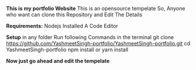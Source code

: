 **This is my portfolio Website**
   This is an opensource tempelate So, Anyone who want can clone this Repository and Edit The Details

**Requirements:**
   Nodejs Installed
   A Code Editor

**Setup**
   in any folder Run following Commands in the terminal
   git clone https://github.com/YashmeetSingh-portfolio/YashmeetSingh-portfolio.git
   cd YashmeetSingh-portfolio
   npm install or yarn install

**Now just go ahead and edit the tempelate**
